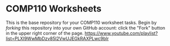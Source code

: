 # COMP110 Worksheets

This is the base repository for your COMP110 worksheet tasks. Begin by *forking* this repository into your own GitHub account: click the "Fork" button in the upper right corner of the page.
https://www.youtube.com/playlist?list=PLXI9WwMbDzv85l2VwUJEGkRAXPLwc9blr
